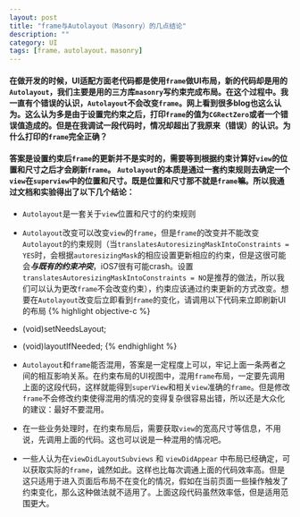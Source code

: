 ```yaml
---
layout: post
title: "frame与Autolayout（Masonry）的几点结论"
description: ""
category: UI
tags: [frame，autolayout，masonry]
---
```


#### 在做开发的时候，UI适配方面老代码都是使用`frame`做UI布局，新的代码却是用的`Autolayout`，我们主要是用的三方库`masonry`写约束完成布局。在这个过程中。我一直有个错误的认识，`Autolayout`不会改变`frame`。网上看到很多blog也这么认为。这么认为多是由于设置完约束之后，打印`frame`的值为`CGRectZero`或者一个错误值造成的。但是在我调试一段代码时，情况却超出了我原来（错误）的认识。为什么打印的`frame`完全正确？

#### 答案是设置约束后`frame`的更新并不是实时的，需要等到根据约束计算好`view`的位置和尺寸之后才会刷新`frame`。 `Autolayout`的本质是通过一套约束规则去确定一个`view`在`superview`中的位置和尺寸。既是位置和尺寸那不就是`frame`嘛。所以我通过文档和实验得出了以下几个结论：
- `Autolayout`是一套关于`view`位置和尺寸的约束规则
- `Autolayout`改变可以改变`view`的`frame`，但是`frame`的改变并不能改变`Autolayout`的约束规则（当`translatesAutoresizingMaskIntoConstraints = YES`时，会根据`autoresizingMask`的相应设置更新相应的约束，但是这很可能会***与既有的约束冲突***，iOS7很有可能crash。设置`translatesAutoresizingMaskIntoConstraints = NO`是推荐的做法，所以我们可以认为更改`frame`不会改变约束），约束应该通过约束更新的方式改变。想要在`Autolayout`改变后立即看到`frame`的变化，请调用以下代码来立即刷新UI的布局
{% highlight objective-c %}
- (void)setNeedsLayout;
- (void)layoutIfNeeded;
{% endhighlight %}

- `Autolayout`和`frame`能否混用，答案是一定程度上可以，牢记上面一条两者之间的相互影响关系。在约束布局的UI视图中，混用`frame`布局，一定要先调用上面的这段代码，这样就能得到`superView`和相关`view`准确的`frame`。但是修改`frame`不会修改约束使得混用的情况的变得复杂很容易出错，所以还是大众化的建议：最好不要混用。
- 在一些业务处理时，在约束布局后，需要获取`view`的宽高尺寸等信息，不用说，先调用上面的代码。这也可以说是一种混用的情况吧。
- 一些人认为在`viewDidLayoutSubviews` 和 `viewDidAppear` 中布局已经确定，可以获取实际的`frame`，诚然如此。这样也比每次调通上面的代码效率高。但是这只适用于进入页面后布局不在变化的情况，假如在当前页面一些操作触发了约束变化，那么这种做法就不适用了。上面这段代码虽然效率低，但是适用范围更大。
